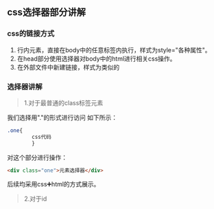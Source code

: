 
## css选择器部分讲解
### css的链接方式
1. 行内元素，直接在body中的任意标签内执行，样式为style="各种属性"。
2. 在head部分使用选择器对body中的html进行相关css操作。
3. 在外部文件中新建链接，样式为<link rel="stylesheet" type="text/css" href="css/style.css"/>类似的
### 选择器讲解
> 1.对于最普通的class标签元素

我们选择用"."的形式进行访问
如下所示：
```css
.one{
		css代码
		}
```
对这个部分进行操作：
```html
<div class="one">元素选择器</div>
```
后续均采用css➕html的方式展示。
>2.对于id
<!--stackedit_data:
eyJoaXN0b3J5IjpbMTExMDQ1MzYyNywtMTQ5OTMwODcwN119
-->